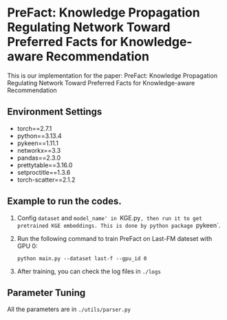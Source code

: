 # PreFact: Knowledge Propagation Regulating Network Toward Preferred Facts for Knowledge-aware Recommendation
This is our implementation for the paper: PreFact: Knowledge Propagation Regulating Network Toward Preferred Facts for Knowledge-aware Recommendation

## Environment Settings

- torch==2.7.1
- python==3.13.4
- pykeen==1.11.1
- networkx==3.3
- pandas==2.3.0
- prettytable==3.16.0
- setproctitle==1.3.6
- torch-scatter==2.1.2

## Example to run the codes.

1. Config `dataset` and `model_name' in `KGE.py`, then run it to get pretrained KGE embeddings. This is done by python package `pykeen`.

2. Run the following command to train PreFact on Last-FM dateset with GPU 0:

    ```
    python main.py --dataset last-f --gpu_id 0
    ```

3. After training, you can check the log files in `./logs`

## Parameter Tuning

All the parameters are in `./utils/parser.py`
